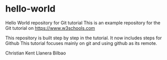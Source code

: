 # hello-world
Hello World repository for Git tutorial
This is an example repository for the Git tutorial on https://www.w3schools.com

This repository is built step by step in the tutorial.
It now includes steps for Github
This tutorial focuses mainly on git and using github as its remote.

Christian Kent Llanera Bilbao
